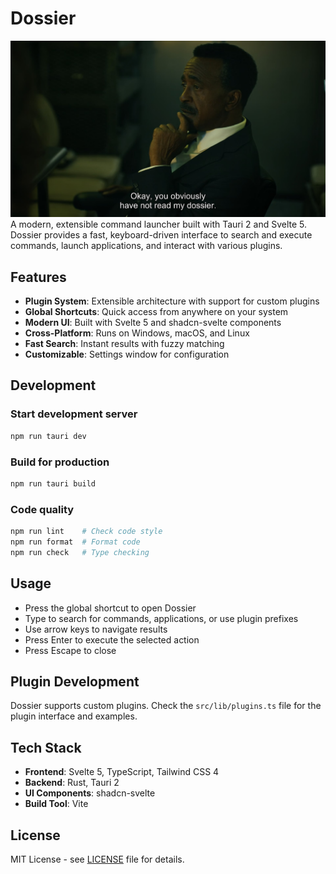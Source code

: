 # Dossier

![Dossier-Cover](./dossier-cover.jpg)
A modern, extensible command launcher built with Tauri 2 and Svelte 5. Dossier provides a fast, keyboard-driven interface to search and execute commands, launch applications, and interact with various plugins.

## Features

- **Plugin System**: Extensible architecture with support for custom plugins
- **Global Shortcuts**: Quick access from anywhere on your system
- **Modern UI**: Built with Svelte 5 and shadcn-svelte components
- **Cross-Platform**: Runs on Windows, macOS, and Linux
- **Fast Search**: Instant results with fuzzy matching
- **Customizable**: Settings window for configuration

## Development

### Start development server

```bash
npm run tauri dev
```

### Build for production

```bash
npm run tauri build
```

### Code quality

```bash
npm run lint    # Check code style
npm run format  # Format code
npm run check   # Type checking
```

## Usage

- Press the global shortcut to open Dossier
- Type to search for commands, applications, or use plugin prefixes
- Use arrow keys to navigate results
- Press Enter to execute the selected action
- Press Escape to close

## Plugin Development

Dossier supports custom plugins. Check the `src/lib/plugins.ts` file for the plugin interface and examples.

## Tech Stack

- **Frontend**: Svelte 5, TypeScript, Tailwind CSS 4
- **Backend**: Rust, Tauri 2
- **UI Components**: shadcn-svelte
- **Build Tool**: Vite

## License

MIT License - see [LICENSE](LICENSE) file for details.
